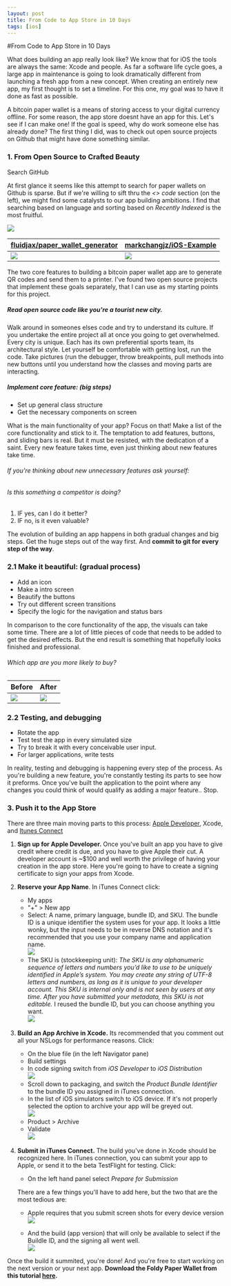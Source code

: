 ```yaml
---
layout: post
title: From Code to App Store in 10 Days
tags: [ios]
---
```

#From Code to App Store in 10 Days

What does building an app really look like? We know that for iOS the tools are always the same: Xcode and people. As far a software life cycle goes, a large app in maintenance is going to look dramatically different from launching a fresh app from a new concept. When creating an entirely new app, my first thought is to set a timeline. For this one, my goal was to have it done as fast as possible.

A bitcoin paper wallet is a means of storing access to your digital currency offline. For some reason, the app store doesnt have an app for this. Let's see if I can make one! If the goal is speed, why do work someone else has already done? The first thing I did, was to check out open source projects on Github that might have done something similar.

### 1. From Open Source to Crafted Beauty

Search GitHub

At first glance it seems like this attempt to search for paper wallets on Github is sparse. But if we're willing to sift thru the *<> code* section (on the left), we might find some catalysts to our app building ambitions. I find that searching based on language and sorting based on *Recently Indexed* is the most fruitful.

![](http://i.imgur.com/wGRNxXM.png?1)

| [fluidjax/paper_wallet_generator]() | [markchangjz/iOS-Example](https://github.com/markchangjz/iOS-Example/tree/9f180dbb725626e75b3cbd3dafa39d46a21184c4/AirPrint) |
|--------|-------|
|     ![](http://i.imgur.com/dKyK7xF.png)   |    ![](http://i.imgur.com/VFvlnGa.gif)   |

The two core features to building a bitcoin paper wallet app are to generate QR codes and send them to a printer. I've found two open source projects that implement these goals separately, that I can use as my starting points for this project.

##### Read open source code like you're a tourist new city.

Walk around in someones elses code and try to understand its culture. If you undertake the entire project all at once you going to get overwhelmed. Every city is unique. Each has its own preferential sports team, its architectural style. Let yourself be comfortable with getting lost, run the code. Take pictures (run the debugger, throw breakpoints, pull methods into new buttons until you understand how the classes and moving parts are interacting.

##### Implement core feature: (big steps) 
- Set up general class structure
- Get the necessary components on screen

What is the main functionality of your app? Focus on that! Make a list of the core functionality and stick to it. The temptation to add features, buttons, and sliding bars is real. But it must be resisted, with the dedication of a saint. Every new feature takes time, even just thinking about new features take time. 

###### If you're thinking about new unnecessary features ask yourself: 
###### Is this something a competitor is doing? 
1. IF yes, can I do it better?
2. IF no, is it even valuable?
    
The evolution of building an app happens in both gradual changes and big steps. Get the huge steps out of the way first. And **commit to git for every step of the way**.

### 2.1 Make it beautiful: (gradual process)

- Add an icon
- Make a intro screen
- Beautify the buttons
- Try out different screen transitions
- Specify the logic for the navigation and status bars

In comparison to the core functionality of the app, the visuals can take some time. There are a lot of little pieces of code that needs to be added to get the desired effects. But the end result is something that hopefully looks finished and professional. 

######  Which app are you more likely to buy?
| Before | After |
|--------|-------|
|     ![](http://i.imgur.com/bB8L3PX.gif)   |    ![](http://i.imgur.com/QFfugDN.gif)   |

### 2.2 Testing, and debugging
- Rotate the app
- Test test the app in every simulated size
- Try to break it with every conceivable user input.
- For larger applications, write tests

In reality, testing and debugging is happening every step of the process. As you're building a new feature, you're constantly testing its parts to see how it preforms. Once you've built the application to the point where any changes you could think of would qualify as adding a major feature.. Stop.

### 3. Push it to the App Store

There are three main moving parts to this process: [Apple Developer](developer.apple.com), Xcode, and [Itunes Connect](itunesconnect.apple.com)

1. **Sign up for Apple Developer.** Once you've built an app you have to give credit where credit is due, and you have to give Apple their cut. A developer account is ~$100 and well worth the privilege of having your creation in the app store. Here you're going to have to create a signing certificate to sign your apps from Xcode.

2. **Reserve your App Name**. In iTunes Connect click: 
    - My apps
    - "+" > New app
    - Select: A name, primary language, bundle ID, and SKU. The bundle ID is a unique identifier the system uses for your app. It looks a little wonky, but the input needs to be in reverse DNS notation and it's recommended that you use your company name and application name.<br>
    ![](http://i.imgur.com/Q8XY7yP.png?1)
    - The SKU is (stockkeeping unit): *The SKU is any alphanumeric sequence of letters and numbers you’d like to use to be uniquely identified in Apple’s system. You may create any string of UTF-8 letters and numbers, as long as it is unique to your developer account. This SKU is internal only and is not seen by users at any time. After you have submitted your metadata, this SKU is not editable.* I reused the bundle ID, but you can choose anything you want.<br>
    ![](http://i.imgur.com/v0wnnZk.png?1)

3. **Build an App Archive in Xcode.** Its recommended that you comment out all your NSLogs for performance reasons. Click: 
    - On the blue file (in the left Navigator pane)
    - Build settings
    - In code signing switch from *iOS Developer* to *iOS Distribution*<br>
    ![](http://imgur.com/zw31lHo.png?1)
    - Scroll down to packaging, and switch the *Product Bundle Identifier* to the bundle ID you assigned in iTunes connection.
    - In the list of iOS simulators switch to iOS device. If it's not properly selected the option to archive your app will be greyed out.<br>
    ![](http://imgur.com/W7IzzTj.png?1)
    - Product > Archive
    - Validate<br>
    ![](http://imgur.com/lRijuwn.png?1)

4. **Submit in iTunes Connect.** The build you've done in Xcode should be recognized here. In iTunes connection, you can submit your app to Apple, or send it to the beta TestFlight for testing. Click: 
    - On the left hand panel select *Prepare for Submission*

    There are a few things you'll have to add here, but the two that are the most tedious are:

    - Apple requires that you submit screen shots for every device version<br>
    ![](http://imgur.com/lbbO3os.png?1)
    
    - And the build (app version) that will only be available to select if the Buildle ID, and the signing all went well.<br>
    ![](http://i.imgur.com/vXgRJay.png?1)
    
    
Once the build it summited, you're done! And you're free to start working on the next version or your next app. **Download the Foldy Paper Wallet from this tutorial [here](https://itunes.apple.com/us/app/foldy-paper-wallet/id1051481352?mt=8&ign-mpt=uo%3D4).**
